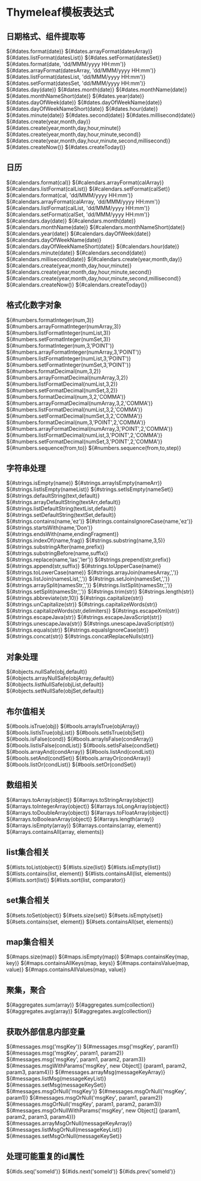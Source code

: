 # Thymeleaf模板表达式
## 日期格式、组件提取等
${#dates.format(date)}
${#dates.arrayFormat(datesArray)}
${#dates.listFormat(datesList)}
${#dates.setFormat(datesSet)}
${#dates.format(date, 'dd/MMM/yyyy HH:mm')}
${#dates.arrayFormat(datesArray, 'dd/MMM/yyyy HH:mm')}
${#dates.listFormat(datesList, 'dd/MMM/yyyy HH:mm')}
${#dates.setFormat(datesSet, 'dd/MMM/yyyy HH:mm')}
${#dates.day(date)}
${#dates.month(date)}
${#dates.monthName(date)}
${#dates.monthNameShort(date)}
${#dates.year(date)}
${#dates.dayOfWeek(date)}
${#dates.dayOfWeekName(date)}
${#dates.dayOfWeekNameShort(date)}
${#dates.hour(date)}
${#dates.minute(date)}
${#dates.second(date)}
${#dates.millisecond(date)}
${#dates.create(year,month,day)}
${#dates.create(year,month,day,hour,minute)}
${#dates.create(year,month,day,hour,minute,second)}
${#dates.create(year,month,day,hour,minute,second,millisecond)}
${#dates.createNow()}
${#dates.createToday()}

## 日历
${#calendars.format(cal)}
${#calendars.arrayFormat(calArray)}
${#calendars.listFormat(calList)}
${#calendars.setFormat(calSet)}
${#calendars.format(cal, 'dd/MMM/yyyy HH:mm')}
${#calendars.arrayFormat(calArray, 'dd/MMM/yyyy HH:mm')}
${#calendars.listFormat(calList, 'dd/MMM/yyyy HH:mm')}
${#calendars.setFormat(calSet, 'dd/MMM/yyyy HH:mm')}
${#calendars.day(date)}
${#calendars.month(date)}
${#calendars.monthName(date)}
${#calendars.monthNameShort(date)}
${#calendars.year(date)}
${#calendars.dayOfWeek(date)}
${#calendars.dayOfWeekName(date)}
${#calendars.dayOfWeekNameShort(date)}
${#calendars.hour(date)}
${#calendars.minute(date)}
${#calendars.second(date)}
${#calendars.millisecond(date)}
${#calendars.create(year,month,day)}
${#calendars.create(year,month,day,hour,minute)}
${#calendars.create(year,month,day,hour,minute,second)}
${#calendars.create(year,month,day,hour,minute,second,millisecond)}
${#calendars.createNow()}
${#calendars.createToday()}

## 格式化数字对象
${#numbers.formatInteger(num,3)}
${#numbers.arrayFormatInteger(numArray,3)}
${#numbers.listFormatInteger(numList,3)}
${#numbers.setFormatInteger(numSet,3)}
${#numbers.formatInteger(num,3,'POINT')}
${#numbers.arrayFormatInteger(numArray,3,'POINT')}
${#numbers.listFormatInteger(numList,3,'POINT')}
${#numbers.setFormatInteger(numSet,3,'POINT')}
${#numbers.formatDecimal(num,3,2)}
${#numbers.arrayFormatDecimal(numArray,3,2)}
${#numbers.listFormatDecimal(numList,3,2)}
${#numbers.setFormatDecimal(numSet,3,2)}
${#numbers.formatDecimal(num,3,2,'COMMA')}
${#numbers.arrayFormatDecimal(numArray,3,2,'COMMA')}
${#numbers.listFormatDecimal(numList,3,2,'COMMA')}
${#numbers.setFormatDecimal(numSet,3,2,'COMMA')}
${#numbers.formatDecimal(num,3,'POINT',2,'COMMA')}
${#numbers.arrayFormatDecimal(numArray,3,'POINT',2,'COMMA')}
${#numbers.listFormatDecimal(numList,3,'POINT',2,'COMMA')}
${#numbers.setFormatDecimal(numSet,3,'POINT',2,'COMMA')}
${#numbers.sequence(from,to)}
${#numbers.sequence(from,to,step)}

## 字符串处理
${#strings.isEmpty(name)}
${#strings.arrayIsEmpty(nameArr)}
${#strings.listIsEmpty(nameList)}
${#strings.setIsEmpty(nameSet)}
${#strings.defaultString(text,default)}
${#strings.arrayDefaultString(textArr,default)}
${#strings.listDefaultString(textList,default)}
${#strings.setDefaultString(textSet,default)}
${#strings.contains(name,'ez')}
${#strings.containsIgnoreCase(name,'ez')}
${#strings.startsWith(name,'Don')}
${#strings.endsWith(name,endingFragment)}
${#strings.indexOf(name,frag)}
${#strings.substring(name,3,5)}
${#strings.substringAfter(name,prefix)}
${#strings.substringBefore(name,suffix)}
${#strings.replace(name,'las','ler')}
${#strings.prepend(str,prefix)}
${#strings.append(str,suffix)}
${#strings.toUpperCase(name)}
${#strings.toLowerCase(name)}
${#strings.arrayJoin(namesArray,',')}
${#strings.listJoin(namesList,',')}
${#strings.setJoin(namesSet,',')}
${#strings.arraySplit(namesStr,',')}
${#strings.listSplit(namesStr,',')}
${#strings.setSplit(namesStr,',')}
${#strings.trim(str)}
${#strings.length(str)}
${#strings.abbreviate(str,10)}
${#strings.capitalize(str)}
${#strings.unCapitalize(str)} 
${#strings.capitalizeWords(str)} 
${#strings.capitalizeWords(str,delimiters)}
${#strings.escapeXml(str)} 
${#strings.escapeJava(str)}
${#strings.escapeJavaScript(str)} 
${#strings.unescapeJava(str)} 
${#strings.unescapeJavaScript(str)}
${#strings.equals(str)}
${#strings.equalsIgnoreCase(str)}
${#strings.concat(str)}
${#strings.concatReplaceNulls(str)}

## 对象处理
${#objects.nullSafe(obj,default)}
${#objects.arrayNullSafe(objArray,default)}
${#objects.listNullSafe(objList,default)}
${#objects.setNullSafe(objSet,default)}

## 布尔值相关
${#bools.isTrue(obj)}
${#bools.arrayIsTrue(objArray)}
${#bools.listIsTrue(objList)}
${#bools.setIsTrue(objSet)}
${#bools.isFalse(cond)}
${#bools.arrayIsFalse(condArray)}
${#bools.listIsFalse(condList)}
${#bools.setIsFalse(condSet)}
${#bools.arrayAnd(condArray)}
${#bools.listAnd(condList)}
${#bools.setAnd(condSet)}
${#bools.arrayOr(condArray)}
${#bools.listOr(condList)}
${#bools.setOr(condSet)}

## 数组相关
${#arrays.toArray(object)}
${#arrays.toStringArray(object)}
${#arrays.toIntegerArray(object)}
${#arrays.toLongArray(object)}
${#arrays.toDoubleArray(object)}
${#arrays.toFloatArray(object)}
${#arrays.toBooleanArray(object)}
${#arrays.length(array)}
${#arrays.isEmpty(array)}
${#arrays.contains(array, element)}
${#arrays.containsAll(array, elements)}

## list集合相关
${#lists.toList(object)}
${#lists.size(list)}
${#lists.isEmpty(list)}
${#lists.contains(list, element)}
${#lists.containsAll(list, elements)}
${#lists.sort(list)}
${#lists.sort(list, comparator)}

## set集合相关
${#sets.toSet(object)}
${#sets.size(set)}
${#sets.isEmpty(set)}
${#sets.contains(set, element)}
${#sets.containsAll(set, elements)}

## map集合相关
${#maps.size(map)}
${#maps.isEmpty(map)}
${#maps.containsKey(map, key)}
${#maps.containsAllKeys(map, keys)}
${#maps.containsValue(map, value)}
${#maps.containsAllValues(map, value)}

## 聚集，聚合
${#aggregates.sum(array)}
${#aggregates.sum(collection)}
${#aggregates.avg(array)}
${#aggregates.avg(collection)}

## 获取外部信息内部变量
${#messages.msg('msgKey')}
${#messages.msg('msgKey', param1)}
${#messages.msg('msgKey', param1, param2)}
${#messages.msg('msgKey', param1, param2, param3)}
${#messages.msgWithParams('msgKey', new Object[] {param1, param2, param3, param4})}
${#messages.arrayMsg(messageKeyArray)}
${#messages.listMsg(messageKeyList)}
${#messages.setMsg(messageKeySet)}
${#messages.msgOrNull('msgKey')}
${#messages.msgOrNull('msgKey', param1)}
${#messages.msgOrNull('msgKey', param1, param2)}
${#messages.msgOrNull('msgKey', param1, param2, param3)}
${#messages.msgOrNullWithParams('msgKey', new Object[] {param1, param2, param3, param4})}
${#messages.arrayMsgOrNull(messageKeyArray)}
${#messages.listMsgOrNull(messageKeyList)}
${#messages.setMsgOrNull(messageKeySet)}

## 处理可能重复的id属性
${#ids.seq('someId')}
${#ids.next('someId')}
${#ids.prev('someId')}
